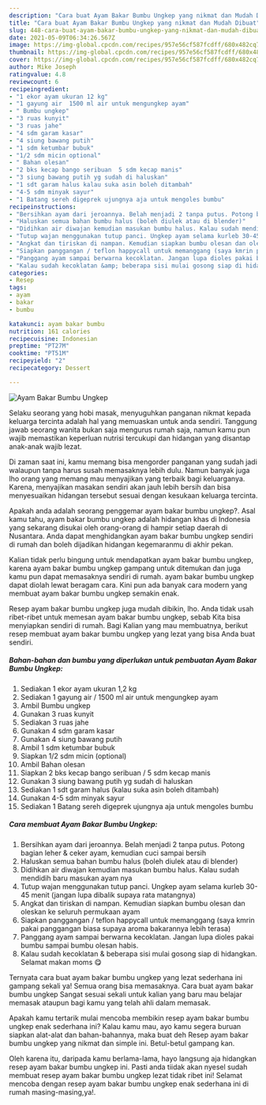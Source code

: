 ```yaml
---
description: "Cara buat Ayam Bakar Bumbu Ungkep yang nikmat dan Mudah Dibuat"
title: "Cara buat Ayam Bakar Bumbu Ungkep yang nikmat dan Mudah Dibuat"
slug: 448-cara-buat-ayam-bakar-bumbu-ungkep-yang-nikmat-dan-mudah-dibuat
date: 2021-05-09T06:34:26.567Z
image: https://img-global.cpcdn.com/recipes/957e56cf587fcdff/680x482cq70/ayam-bakar-bumbu-ungkep-foto-resep-utama.jpg
thumbnail: https://img-global.cpcdn.com/recipes/957e56cf587fcdff/680x482cq70/ayam-bakar-bumbu-ungkep-foto-resep-utama.jpg
cover: https://img-global.cpcdn.com/recipes/957e56cf587fcdff/680x482cq70/ayam-bakar-bumbu-ungkep-foto-resep-utama.jpg
author: Mike Joseph
ratingvalue: 4.8
reviewcount: 6
recipeingredient:
- "1 ekor ayam ukuran 12 kg"
- "1 gayung air  1500 ml air untuk mengungkep ayam"
- " Bumbu ungkep"
- "3 ruas kunyit"
- "3 ruas jahe"
- "4 sdm garam kasar"
- "4 siung bawang putih"
- "1 sdm ketumbar bubuk"
- "1/2 sdm micin optional"
- " Bahan olesan"
- "2 bks kecap bango seribuan  5 sdm kecap manis"
- "3 siung bawang putih yg sudah di haluskan"
- "1 sdt garam halus kalau suka asin boleh ditambah"
- "4-5 sdm minyak sayur"
- "1 Batang sereh digeprek ujungnya aja untuk mengoles bumbu"
recipeinstructions:
- "Bersihkan ayam dari jeroannya. Belah menjadi 2 tanpa putus. Potong bagian leher &amp; ceker ayam, kemudian cuci sampai bersih"
- "Haluskan semua bahan bumbu halus (boleh diulek atau di blender)"
- "Didihkan air diwajan kemudian masukan bumbu halus. Kalau sudah mendidih baru masukan ayam nya"
- "Tutup wajan menggunakan tutup panci. Ungkep ayam selama kurleb 30-45 menit (jangan lupa dibalik supaya rata matangnya)"
- "Angkat dan tiriskan di nampan. Kemudian siapkan bumbu olesan dan oleskan ke seluruh permukaan ayam"
- "Siapkan panggangan / teflon happycall untuk memanggang (saya kmrin pakai panggangan biasa supaya aroma bakarannya lebih terasa)"
- "Panggang ayam sampai berwarna kecoklatan. Jangan lupa dioles pakai bumbu sampai bumbu olesan habis."
- "Kalau sudah kecoklatan &amp; beberapa sisi mulai gosong siap di hidangkan. Selamat makan moms 😋"
categories:
- Resep
tags:
- ayam
- bakar
- bumbu

katakunci: ayam bakar bumbu 
nutrition: 161 calories
recipecuisine: Indonesian
preptime: "PT27M"
cooktime: "PT51M"
recipeyield: "2"
recipecategory: Dessert

---
```



![Ayam Bakar Bumbu Ungkep](https://img-global.cpcdn.com/recipes/957e56cf587fcdff/680x482cq70/ayam-bakar-bumbu-ungkep-foto-resep-utama.jpg)

Selaku seorang yang hobi masak, menyuguhkan panganan nikmat kepada keluarga tercinta adalah hal yang memuaskan untuk anda sendiri. Tanggung jawab seorang  wanita bukan saja mengurus rumah saja, namun kamu pun wajib memastikan keperluan nutrisi tercukupi dan hidangan yang disantap anak-anak wajib lezat.

Di zaman  saat ini, kamu memang bisa mengorder panganan yang sudah jadi walaupun tanpa harus susah memasaknya lebih dulu. Namun banyak juga lho orang yang memang mau menyajikan yang terbaik bagi keluarganya. Karena, menyajikan masakan sendiri akan jauh lebih bersih dan bisa menyesuaikan hidangan tersebut sesuai dengan kesukaan keluarga tercinta. 



Apakah anda adalah seorang penggemar ayam bakar bumbu ungkep?. Asal kamu tahu, ayam bakar bumbu ungkep adalah hidangan khas di Indonesia yang sekarang disukai oleh orang-orang di hampir setiap daerah di Nusantara. Anda dapat menghidangkan ayam bakar bumbu ungkep sendiri di rumah dan boleh dijadikan hidangan kegemaranmu di akhir pekan.

Kalian tidak perlu bingung untuk mendapatkan ayam bakar bumbu ungkep, karena ayam bakar bumbu ungkep gampang untuk ditemukan dan juga kamu pun dapat memasaknya sendiri di rumah. ayam bakar bumbu ungkep dapat diolah lewat beragam cara. Kini pun ada banyak cara modern yang membuat ayam bakar bumbu ungkep semakin enak.

Resep ayam bakar bumbu ungkep juga mudah dibikin, lho. Anda tidak usah ribet-ribet untuk memesan ayam bakar bumbu ungkep, sebab Kita bisa menyiapkan sendiri di rumah. Bagi Kalian yang mau membuatnya, berikut resep membuat ayam bakar bumbu ungkep yang lezat yang bisa Anda buat sendiri.

<!--inarticleads1-->

##### Bahan-bahan dan bumbu yang diperlukan untuk pembuatan Ayam Bakar Bumbu Ungkep:

1. Sediakan 1 ekor ayam ukuran 1,2 kg
1. Sediakan 1 gayung air / 1500 ml air untuk mengungkep ayam
1. Ambil  Bumbu ungkep
1. Gunakan 3 ruas kunyit
1. Sediakan 3 ruas jahe
1. Gunakan 4 sdm garam kasar
1. Gunakan 4 siung bawang putih
1. Ambil 1 sdm ketumbar bubuk
1. Siapkan 1/2 sdm micin (optional)
1. Ambil  Bahan olesan
1. Siapkan 2 bks kecap bango seribuan / 5 sdm kecap manis
1. Gunakan 3 siung bawang putih yg sudah di haluskan
1. Sediakan 1 sdt garam halus (kalau suka asin boleh ditambah)
1. Gunakan 4-5 sdm minyak sayur
1. Sediakan 1 Batang sereh digeprek ujungnya aja untuk mengoles bumbu




<!--inarticleads2-->

##### Cara membuat Ayam Bakar Bumbu Ungkep:

1. Bersihkan ayam dari jeroannya. Belah menjadi 2 tanpa putus. Potong bagian leher &amp; ceker ayam, kemudian cuci sampai bersih
1. Haluskan semua bahan bumbu halus (boleh diulek atau di blender)
1. Didihkan air diwajan kemudian masukan bumbu halus. Kalau sudah mendidih baru masukan ayam nya
1. Tutup wajan menggunakan tutup panci. Ungkep ayam selama kurleb 30-45 menit (jangan lupa dibalik supaya rata matangnya)
1. Angkat dan tiriskan di nampan. Kemudian siapkan bumbu olesan dan oleskan ke seluruh permukaan ayam
1. Siapkan panggangan / teflon happycall untuk memanggang (saya kmrin pakai panggangan biasa supaya aroma bakarannya lebih terasa)
1. Panggang ayam sampai berwarna kecoklatan. Jangan lupa dioles pakai bumbu sampai bumbu olesan habis.
1. Kalau sudah kecoklatan &amp; beberapa sisi mulai gosong siap di hidangkan. Selamat makan moms 😋




Ternyata cara buat ayam bakar bumbu ungkep yang lezat sederhana ini gampang sekali ya! Semua orang bisa memasaknya. Cara buat ayam bakar bumbu ungkep Sangat sesuai sekali untuk kalian yang baru mau belajar memasak ataupun bagi kamu yang telah ahli dalam memasak.

Apakah kamu tertarik mulai mencoba membikin resep ayam bakar bumbu ungkep enak sederhana ini? Kalau kamu mau, ayo kamu segera buruan siapkan alat-alat dan bahan-bahannya, maka buat deh Resep ayam bakar bumbu ungkep yang nikmat dan simple ini. Betul-betul gampang kan. 

Oleh karena itu, daripada kamu berlama-lama, hayo langsung aja hidangkan resep ayam bakar bumbu ungkep ini. Pasti anda tiidak akan nyesel sudah membuat resep ayam bakar bumbu ungkep lezat tidak ribet ini! Selamat mencoba dengan resep ayam bakar bumbu ungkep enak sederhana ini di rumah masing-masing,ya!.

